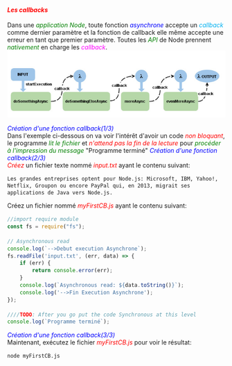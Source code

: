 #### <em style="color: red">Les callbacks</em>
Dans une <em style="color: green">application Node</em>, toute fonction <em style="color: blue">asynchrone</em> accepte un <em style="color: #01B0F0">callback</em> comme dernier paramètre et la fonction de callback elle même accepte une erreur en tant que premier paramètre. Toutes les <em style="color: green">API</em> de Node prennent <em style="color: green">nativement</em> en charge les <em style="color: magenta">callback</em>.
![](./src/images/callback-syndrome-cause.jpg)

<nsv>
<em style="color: blue">Création d'une fonction callback(1/3)</em> <br/>
Dans l'exemple ci-dessous on va voir l'intérêt d'avoir un code <em style="color: red">non bloquant</em>, le programme <em style="color: green">lit le fichier</em> et <em style="color: red">n'attend pas la fin de la lecture</em> pour <em style="color: green">procéder à l'impression du message </em>
"Programme terminé"

<nsv>
<em style="color: blue">Création d'une fonction callback(2/3)</em> <br/>
<em style="color: red">Créez</em> un fichier texte nommé <em style="color: red">input.txt</em> ayant le contenu suivant:

```text
Les grandes entreprises optent pour Node.js: Microsoft, IBM, Yahoo!, Netflix, Groupon ou encore PayPal qui, en 2013, migrait ses applications de Java vers Node.js.
```
Créez un fichier nommé <em style="color: red">myFirstCB.js</em> ayant le contenu suivant:

```js
//import require module
const fs = require("fs");

// Asynchronous read
console.log(`-->Debut execution Asynchrone`);
fs.readFile('input.txt', (err, data) => {
    if (err) {
        return console.error(err);
    }
    console.log(`Asynchronous read: ${data.toString()}`);
    console.log('-->Fin Execution Asynchrone');
});

////TODO: After you go put the code Synchronous at this level
console.log(`Programme terminé`);
```

<nsv>
<em style="color: blue">Création d'une fonction callback(3/3)</em> <br/>
Maintenant, exécutez le fichier <em style="color: red">myFirstCB.js</em>  pour voir le résultat:

```bash
node myFirstCB.js
```